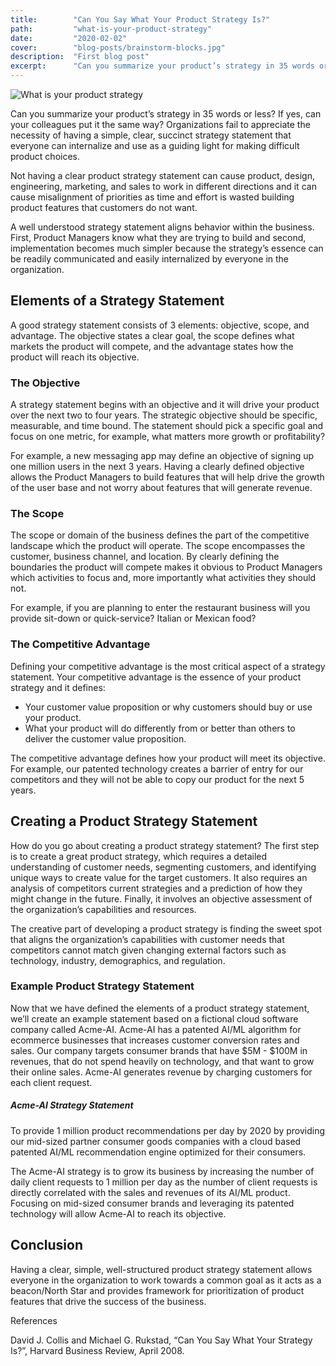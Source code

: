 ```yaml
---
title:        "Can You Say What Your Product Strategy Is?"
path:         "what-is-your-product-strategy"
date:         "2020-02-02"
cover:        "blog-posts/brainstorm-blocks.jpg"
description:  "First blog post"
excerpt:      "Can you summarize your product’s strategy in 35 words or less? If yes, can your colleagues put it the same way? Organizations fail to appreciate the necessity of having a simple, clear, succinct strategy statement that everyone can internalize and use as a guiding light for making difficult product choices."
---
```


<div className="bg-white">
  <Image  src     = "/blog-posts/brainstorm-blocks.jpg"  
          alt     = "What is your product strategy"
          width   = {256}
          height  = {256}
  />
</div>

Can you summarize your product’s strategy in 35 words or less? If yes, can your colleagues put it the same way? Organizations fail to appreciate the necessity of having a simple, clear, succinct strategy statement that everyone can internalize and use as a guiding light for making difficult product choices. 

Not having a clear product strategy statement can cause product, design, engineering, marketing, and sales to work in different directions and it can cause misalignment of priorities as time and effort is wasted building product features that customers do not want. 

A well understood strategy statement aligns behavior within the business. First, Product Managers know what they are trying to build and second, implementation becomes much simpler because the strategy’s essence can be readily communicated and easily internalized by everyone in the organization.

## Elements of a Strategy Statement
A good strategy statement consists of 3 elements: objective, scope, and advantage. The objective states a clear goal, the scope defines what markets the product will compete, and the advantage states how the product will reach its objective.

### The Objective
A strategy statement begins with an objective and it will drive your product over the next two to four years. The strategic objective should be specific, measurable, and time bound. The statement should pick a specific goal and focus on one metric, for example, what matters more growth or profitability? 

For example, a new messaging app may define an objective of signing up one million users in the next 3 years. Having a clearly defined objective allows the Product Managers to build features that will help drive the growth of the user base and not worry about features that will generate revenue.

### The Scope
The scope or domain of the business defines the part of the competitive landscape which the product will operate. The scope encompasses the customer, business channel, and location. By clearly defining the boundaries the product will compete makes it obvious to Product Managers which activities to focus and, more importantly what activities they should not.

For example, if you are planning to enter the restaurant business will you provide sit-down or quick-service? Italian or Mexican food?

### The Competitive Advantage
Defining your competitive advantage is the most critical aspect of a strategy statement. Your competitive advantage is the essence of your product strategy and it defines:

* Your customer value proposition or why customers should buy or use your product.
* What your product will do differently from or better than others to deliver the customer value proposition.

The competitive advantage defines how your product will meet its objective. For example, our patented technology creates a barrier of entry for our competitors and they will not be able to copy our product for the next 5 years.


## Creating a Product Strategy Statement
How do you go about creating a product strategy statement? The first step is to create a great product strategy, which requires a detailed understanding of customer needs, segmenting customers, and identifying unique ways to create value for the target customers. It also requires an analysis of competitors current strategies and a prediction of how they might change in the future. Finally, it involves an objective assessment of the organization’s capabilities and resources. 

The creative part of developing a product strategy is finding the sweet spot that aligns the organization’s capabilities with customer needs that competitors cannot match given changing external factors such as technology, industry, demographics, and regulation.

### Example Product Strategy Statement
Now that we have defined the elements of a product strategy statement, we’ll create an example statement based on a fictional cloud software company called Acme-AI.  Acme-AI has a patented AI/ML algorithm for ecommerce businesses that increases customer conversion rates and sales. Our company targets consumer brands that have $5M - $100M in revenues, that do not spend heavily on technology, and that want to grow their online sales. Acme-AI generates revenue by charging customers for each client request.

<div className="bg-gray-100 border-1 border-gray-400 rounded-lg mb-4 p-4">
    <h5 className="text-xl underline">
      Acme-AI Strategy Statement
    </h5>
    <p className="text-gray-800">
      To provide 1 million product recommendations per day by 2020 
      by providing our mid-sized partner consumer goods companies 
      with a cloud based patented AI/ML recommendation engine 
      optimized for their consumers.
    </p>
</div>

The Acme-AI strategy is to grow its business by increasing the number of daily client requests to 1 million per day as the number of client requests is directly correlated with the sales and revenues of its AI/ML product. Focusing on mid-sized consumer brands and leveraging its patented technology will allow Acme-AI to reach its objective.

## Conclusion
Having a clear, simple, well-structured product strategy statement allows everyone in the organization to work towards a common goal as it acts as a beacon/North Star and provides framework for prioritization of product features that drive the success of the business.


<span className="font-bold">References</span>

<p className="text-sm">
  David J. Collis and Michael G. Rukstad, “Can You Say What Your Strategy Is?”, Harvard Business Review, April 2008.
</p>

